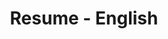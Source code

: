 ---
layout: resume
title: Resume - English
description:
hide_description: true
left_column:
  - work
  - volunteer
  - education
  - certificates
  - awards
  - publications
  - references
right_column:
  - languages
  - skills
  - interests
no_language_icons: false
no_skill_icons: false
buttons:
  print: true
  pdf: /assets/resume-english.pdf
  # For the vCard you can either provide a link to a .vcf file in assets (see `pdf` above),
  # or use `h2vx.com` to generate a vCard on the fly based on the structured data of the resume page.
  # The later requires `hydejack.no_structured_data: false` and only works once the site is deployed to a public URL.
  vcf: /assets/Jakob Gabriel.vcf
  #http://h2vx.com/vcf/<!--url-->
  #json: /assets/resume.json
  # Attachments
  # attachments: https://1drv.ms/u/s!ApGC4LfxKCgGicUAyodVoedcgmjcBQ?e=Qk8O7g
  contactme: https://jakobgabriel.github.io/blog-resume-jakob-gabriel/contact-me

# Resume data for English
resume:
  # If you have a `resume.json` file, copy it into `_data` and delete this file.
  # If you don't have a JSON Resume you can just edit this YAML file instead.
  # See also: <https://jsonresume.org/>.

  basics:
    name: 'Jakob Gabriel'
    label: 'Digital Business Value Engineer'
    picture: 'assets/img/logo.jpeg'
    email: 'jakob.gabriel5@googlemail.com'
    #phone: ''
    #website: 
    #summary: TODO
    #location:
      #address: ''
      #postalCode: ''
      #city: ''
      #countryCode: ''
      #region: ''
    profiles:
      - network: 'GitHub'
        username: 'Jakob Gabriel'
        url: 'https://github.com/jakobgabriel'
      - network: 'LinkedIn'
        username: 'Jakob Gabriel'
        url: 'https://www.linkedin.com/in/jakob-gabriel'
      - network: 'XING'
        username: 'Jakob Gabriel'
        url: 'https://www.xing.com/profile/Jakob_Gabriel4'

  work:
    - company: 'ContiTech Techno-Chemie GmbH - Karben'
      position: 'Digital Business Value Engineer'
      website: 'https://www.continental-industry.com/de/topnavi/company/organization/mobile-fluid-systems'
      startDate: '2024-01-01'
      endDate: ''
      summary: > 
        * Drive concept development by enhancing operations through increased process maturity and the development of holistic process concepts in collaboration with Electrical Engineering and machine vendors. Employ statistical metrics to enable statistical methods for comprehensive process diagnostics and leverage digital tools to create robust process standards that facilitate improved process maturity and successful implementation.
      highlights:
        - section: Operations Digitalization | Digital Use Case Identification & Implementation
        - items:
            - work with stakeholders to identify & follow-up on digitalization driven use cases 
            - definition and harmonization of digital use case requirements together with stakeholders
            - identification of use case related barriers and preconditions with stakeholders
            - impact based use case scheduling for all plants and identified use cases
            - definition of digital use case goals and benefits related to stakeholder requirements
            - implementation of digital use cases related to defined requirements
            - decision and planning for further iteration and/or global scalability based on its potential to carry over
            - development and implementation of unique and per-process use cases and delineation to cross-process use cases
            - implementation of re-occuring digital use cases related to the defined cross-process use case cluster
            - documentation of digital use cases and their specific results
        - section: Operations Digitalization | (Advanced) Analytics / Data Science
        - items: 
            - work with stakeholders to understand manufacturing process problems
            - definition and harmonization of analytical goals related to the use cases and projects
            - definition and implementation of data transformation workflows (understand, clean, join data) for use cases and projects
            - definition and implementation of features based on the analytical abstract features from prepared data
            - definition and implementation of models and execute analytics workflows for rout causes and decisions
            - interpret, evaluate the workflows results and their benefits
            - continuous iteration over analytics workflows for better and faster process development cycles
        - section: Operations Digitalization | Robotic process automation
        - items: 
          - work with stakeholders to indentify manufacturing process workflows and problems
          - definition of automation goals related to the use cases and projects
          - automation of operations business workflows
          - document the automation process and their specific results
          - decision and planning for further iteration and/or global scalability based on its potential to carry over
          - understand and evaluate global trends regarding manufacturing RPA approaches (e.g. in collaboration with universities)
        - section: Project Management 
        - items: 
            - plan, execute and participate in agile projectmangement projects
            - participate in BA projects and contribute to strategic targets
            - prepare budget and forecast for digital use cases and analytics projects 
            - report project status, goals and execution to stakeholder
            - ensure workpackages and project goals within agile projects
        - section: Training and Coaching (shared) 
        - items: 
          - provide project related documentation and guidelines for continuous qualification via Connext Communities
          - grow network and share knowledge regarding process related analytics and plants implementation possibilities
          - communicate process specific insights within the plants and central stakeholders
        - section: ME process and Machine Standardization (shared)
        - items: 
            - enrich existing process and machine standards with inputs from analytics, it's results and potentials 
            - provide feedback and input for further development of standards regarding manufacturing engineering

    - company: 'ContiTech Techno-Chemie GmbH - Karben'
      position: 'Analytics and Data Engineer'
      website: 'https://www.continental-industry.com/de/topnavi/company/organization/mobile-fluid-systems'
      startDate: '2022-01-01'
      endDate: '2023-12-31'
      summary: >
        * Developing and defining analytics use cases and projects based on problems in production processes of Mobile Fluid Systems in collaboration with stakeholders
        
        * Execution of continuous improvement processes by applying analytical methods in the data-driven problem-solving process against the background of global scaling potentials
        
        * Interpret and document solution approaches from executed use cases and projects for further decision-making and iteration
        
        * Automate analytics and operational business workflows to accelerate result discovery and support stakeholder decision-making processes
        
        * Preparation of budgets for analytics projects, with subsequent securing of these within the framework of defined project objectives
        
        * Preparation and documentation of guidelines in the context of lessons learned from completed projects for continuous further development
        
        * Support of existing process and machine standards against the background of results from analytics projects
        
        * Close cooperation with other business unit functions and the ContiTech central functions

      highlights:
        - section: Industry 4.0 Management and Strategy
        - items:
            - Manage and coordinate use cases and projects for data-driven process improvements in manufacturing processes
            - Support and implement continuous improvement activities by applying advanced data analytics methods
            - Translate manufacturing process specific problems with data into decision workflows
            - Interface to local plant and BA functions in order to gather manufacturing engineering requirements and other feedback for data analytics and data science topics
            - Translate plant/operations unit’s requests into use cases and procedures to ensure the implementation
            - Contribute to strategic planning of OT solutions to ensure Advanced Analytics and Data Science Capabilites
            - Strategic planning of a Manufacturing Intelligence/ Analytics Solutions for MFS, based on the latest OT solutions and CT and MFS Implementations
            - Participate in and/or steer global or local manufacturing engineering related and cross-functional projects with background of advanced analytics approaches
            - Coordinate Data Analytics and Data Science Use Cases and Projects globally
        - section: Financial Management for Industry 4.0 Implementations
        - items:
            - Prepare the budget and forecast of Data Analytics and Data Science related Use Cases and Projects
            - Ensure that the financial goals are met within the Use Cases or Projects
        - section: Manufacturing Intelligence / (Advanced) Analytics / Data Science
        - items:
            - Understanding of manufacturing process problems
            - Definition of Analysis Goals related to the Use Cases and Projects
            - Understand, Clean, Join and Prepare Data for Use Cases and Projects
            - Abstract Features from Prepared Data
            - Explore Data (Visual Management)
            - Model and Execute Analytics Workflows for Rout Causes and Decisions
            - Automate the execution of Analytics Workflows
            - Interpret, Evaluate the workflows results and their benefits
            - Continuous Iteration over Analytics Workflows for better and faster process development cycles
        - section: Development and Rollout of MFS wide digitalization standards
        - items:
            - Support the evaluatuation and implementation of software as e.g. PLC, MDA/PDA, MES and hardware as e.g. edge technology according to CT and MFS standards
            - Identify key processes with substantial digitalization needs as well as key digitalization concepts and technologies (internal and external to MFS, e.g. preventive and predictive approaches)
            - Develop standards regarding methods (e.g. Data Exploration, Advanced Analytics, Data Science), processes and tools / technologies (e.g. predictive methods)
            - Organize and implement rollout concepts, communication and compliance of the developed digitalization standards in all MFS PMSs (shared)
            - Support local Operations and ME in solution deployment regarding analytics approaches
        - section: Training and Coaching
        - items:
            - Provide Use Case and Project related documentation for continuous qualification of other manufacturing engineers
            - Share knowledge and status of existing projects within the MFS organization
        - section: Standardization
        - items:
            - Development of central manufacturing engineering standards for Shopfloor IT/OT and Manufacturing Intelligence Activities
            - Provide feedback and input for further development of standards regarding manufacturing engineering

    - company: 'ContiTech MGW GmbH - Waltershausen'
      position: 'Quality Engineer'
      website: 'https://www.continental-industry.com/de/topnavi/company/organization/mobile-fluid-systems'
      startDate: '2018-10-01'
      endDate: '2021-12-31'
      summary: >
        * Monitoring the processing of corrective measures including transfer of root causes and measures from complaints to the product and process FMEA
        
        * Determination and evaluation of customer requirements, including internal risk analysis  within the feasability study and FMEA
        
        * Coordination of customer appointments with Global Quality Planner and internal stakeholders in internal process series as well as in customer acceptance tests
        
        * Introduction of continuous improvement actions with the aim of reducing quality costs

        * Creation and maintenance of test instructions, pre-series control plans, series control plans as well as production flow charts
      
      highlights:
        - items:
            - Carrying out sampling/reclamations
            - Coordination of the sampling dates with the global Quality Planner between inter company customer and production
            - Creation of initial sample inspection reports for blow molding parts
            - Processing of pre-series complaints
            - Monitoring the processing of corrective measures
            - Transfer of root causes and measures from complaints to the FMEA
            - Inspection planning - development of gage concepts for the inspection of Blow molding parts in the different production steps
            - Collaboration in the definition of part-related gauge layouts
            - Creation and maintenance of test instructions
            - Creation of the pre-series control plan, the series control plan as well as production flow chart
            - Determination and evaluation of quality-relevant customer requirements within the feasability Study and process FMEA
            - Checking the drawings for compliance with internal specifications as well as quality-relevant topics
            - Documentation of deviations or requirements during the manufacturability process
            - Coordination and moderation of the FMEA meetings
            - Participation in FMEA meetings
            - Carrying out risk analysis
            - Participation in internal process series as well as in customer acceptance tests
            - Coordination/scheduling of customer appointments with global Quality Planner and internal Stakeholders
            - Effectiveness check of the Poka Yoke measures
            - Checking of product and process-related documents for correctness
            - Checking of product and process-related documents for correctness and completeness - Initiation and supervision of process capability studies
            - Enforcement of the principle of autonomous monitoring at every production site.
            - Specification, instruction and monitoring of compliance with workplace and inspection documentation.
            - Introduction of continuous improvement actions with the aim of reducing quality costs
            - Clear identification, labelling and tracing of products as well as control according to "FIFO"
            - Ensuring the process capability of the product-relevant machines and systems
            - AS/WS/UWS within the framework of the activities

    - company: 'ContiTech MGW GmbH - Waltershausen'
      position: 'Working Student'
      website: 'https://www.continental-industry.com/de/topnavi/company/organization/mobile-fluid-systems'
      startDate: '2015-10-01'
      endDate: '2018-09-30'
      highlights:
        - items:
            - Analysis of problems and development of solutions in the field of product and process industrialization
            - Documentation of the analysis within a project or seminar paper associated with the semester

    - company: 'ContiTech MGW GmbH - Waltershausen'
      position: 'Trainee'
      website: 'https://www.continental-industry.com/de/topnavi/company/organization/mobile-fluid-systems'
      startDate: '2015-08-01'
      endDate: '2015-09-30'

  # Education
  education:
    - institution: 'University of Applied Sciences Schmalkalden'
      area: 'Applied Polymer Engineering'
      studyType: 'Master of Engineering'
      startDate: '2019-04-01'
      endDate: '2024-12-31'
      gpa_us: 'N/A'
      gpa_de: 'N/A'
      url: https://www.hsm-fernstudium.de/masterstudiengaenge/angewandte-kunststofftechnik-meng
      thesis: 
      - "Master Thesis: Process Mining in Manufacturing: Potential Analysis Based on a Case Study"
      projectThesis: 
      - "Project Work: Analysis for Predicting Pull-Off Forces Based on Process Data and Infrared Images in the Heating Element Welding Process"

    - institution: 'Duale Hochschule Gera Eisenach'
      area: 'Polymer Engineering'
      studyType: 'Bachelor of Engineering'
      startDate: '2015-10-01'
      endDate: '2018-09-30'
      gpa_us: 3.3
      gpa_de: 1.6
      url: 'https://www.dhge.de/DHGE/Studieninteressierte/Studieng-nge/Detail~Technik~Kunststofftechnik-Bachelor-of-Engineering~.html'
      thesis: 
      - "Bachelor Thesis: Investigation of the Automation of Testing Activities and Packaging Processes Using Robotics and Camera Technologies Within an Existing Assembly Process"

#  # Projects 
#  projects:
#    - title: Test  
#      startDate: "2022-01-01"
#      endDate: "2022-12-31"
#      summary: "Das ist ein Test"
#      url: "https://www.test.com"
#      highlights: 
#        - "Test Item 1"
#        - "Test Item 2"
#        - "Test Item 3"
#    - title: Test  
#      startDate: "2022-01-01"
#      endDate: "2022-12-31"
#      summary: "Das ist ein Test"
#      url: "https://www.test.com"
#      highlights: 
#        - "Test Item 1"
#        - "Test Item 2"
#        - "Test Item 3"

  # Certiciates/Training
  certificates:
    - name: 'Continental Leading Self Program'
      startDate: '2023-10-10' 
      endDate: '2023-12-11'
      organization: 'Continental AG'
      url: 'https://www.continental.com/en/career/working-at-continental/your-development/leadership/'

    - name: 'Advanced Analytics Methodologies'
      startDate: '2021-10-11'
      endDate: '2021-10-12'
      organization: 'AdvancedAnalytics.Academy GmbH'
      #summary: ''
      url: 'https://advancedanalytics.academy/trainings/fundamentals/advanced-analytics-methodologies'

    - name: 'Product Auditor VDA 6.5'
      startDate: '2019-09-18'
      endDate: '2019-09-18'
      organization: 'TÜV Hessen'
      #summary: >
      url: 'https://www.tuev-club.de/656/tuev-know-how-club-seminare/'

  skills:
    - name: 'Project Management'
      level: '2-3'
      keywords:
        - 'MS Project'
        - 'MS Planner'
        - 'Gitlab/Github'
    - name: 'Quality Management'
      level: '3-3'
      keywords:
        - 'FMEA Moderation'
        - 'Product Audits'
        - 'APQP'
    - name: 'Statistics'
      level: '2-3'
      keywords:
        - 'Minitab'
    - name: 'Programming Languages'
      level: '2-3'
      keywords:
        - 'Python'
    - name: 'Analytics Tools'
      level: '2-3'
      keywords:
        - 'KNIME Analytics Platform'
        - 'JupyterLab'
    - name: 'Databases'
      level: '2-3'
      keywords:
        - 'Postgres'
        - 'Timescale'
        - 'InfluxDB'
    - name: 'Data Visualization'
      level: '2-3'
      keywords:
        - 'Grafana'
        - 'Superset'
        - 'PowerBI'
        - 'Streamlit'

  languages:
    - language: 'German'
      fluency: 'native-speaker'
    - language: 'English'
      fluency: 'professional-working-proficiency'
---